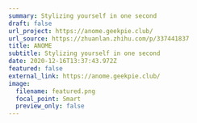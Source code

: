 ```yaml
---
summary: Stylizing yourself in one second
draft: false
url_project: https://anome.geekpie.club/
url_source: https://zhuanlan.zhihu.com/p/337441837
title: ANOME
subtitle: Stylizing yourself in one second
date: 2020-12-16T13:37:43.972Z
featured: false
external_link: https://anome.geekpie.club/
image:
  filename: featured.png
  focal_point: Smart
  preview_only: false
---
```


